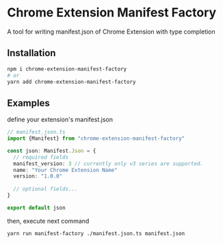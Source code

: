 # Chrome Extension Manifest Factory
A tool for writing manifest.json of Chrome Extension with type completion

## Installation
```bash
npm i chrome-extension-manifest-factory
# or
yarn add chrome-extension-manifest-factory
```

## Examples
define your extension's manifest.json
```typescript
// manifest.json.ts
import {Manifest} from "chrome-extension-manifest-factory"

const json: Manifest.Json = {
  // required fields
  manifest_version: 3 // currently only v3 series are supported.
  name: "Your Chrome Extension Name"
  version: "1.0.0"
  
  // optional fields...
}

export default json
```

then, execute next command
```bash
yarn run manifest-factory ./manifest.json.ts manifest.json
```


